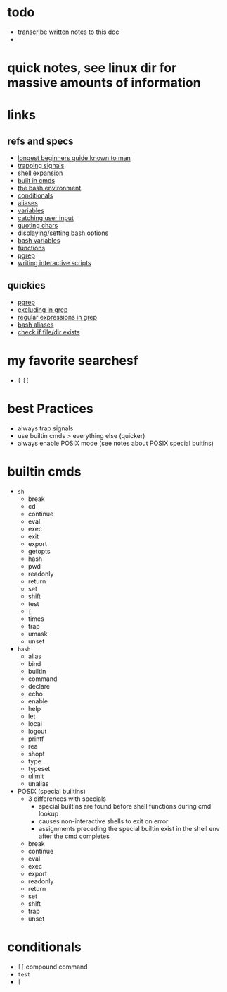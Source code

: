 # todo 
  - transcribe written notes to this doc
  - 
# quick notes, see linux dir for massive amounts of information

# links
## refs and specs
  - [longest beginners guide known to man](https://tldp.org/LDP/Bash-Beginners-Guide/html/f32.html)
  - [trapping signals](https://tldp.org/LDP/Bash-Beginners-Guide/html/chap_12.html)
  - [shell expansion](https://tldp.org/LDP/Bash-Beginners-Guide/html/sect_03_04.html)
  - [built in cmds](https://tldp.org/LDP/Bash-Beginners-Guide/html/sect_01_03.html#sect_01_03_02)
  - [the bash environment](https://tldp.org/LDP/Bash-Beginners-Guide/html/chap_03.html)
  - [conditionals](https://tldp.org/LDP/Bash-Beginners-Guide/html/chap_07.html)
  - [aliases](https://tldp.org/LDP/Bash-Beginners-Guide/html/sect_03_05.html)
  - [variables](https://tldp.org/LDP/Bash-Beginners-Guide/html/chap_10.html)
  - [catching user input](https://tldp.org/LDP/Bash-Beginners-Guide/html/sect_08_02.html)
  - [quoting chars](https://tldp.org/LDP/Bash-Beginners-Guide/html/sect_03_03.html)
  - [displaying/setting bash options](https://tldp.org/LDP/Bash-Beginners-Guide/html/sect_03_06.html)
  - [bash variables](https://tldp.org/LDP/Bash-Beginners-Guide/html/sect_03_02.html)
  - [functions](https://tldp.org/LDP/Bash-Beginners-Guide/html/chap_11.html)
  - [pgrep](https://man7.org/linux/man-pages/man1/pgrep.1.html)
  - [writing interactive scripts](https://tldp.org/LDP/Bash-Beginners-Guide/html/chap_08.html)

  
## quickies
  - [pgrep](https://linuxize.com/post/pgrep-command-in-linux/)
  - [excluding in grep](https://linuxize.com/post/grep-exclude/)
  - [regular expressions in grep](https://linuxize.com/post/regular-expressions-in-grep/)
  - [bash aliases](https://linuxize.com/post/how-to-create-bash-aliases/)
  - [check if file/dir exists](https://linuxize.com/post/bash-check-if-file-exists/)
  

# my favorite searchesf
  - `[` `[[`

# best Practices    
  - always trap signals
  - use builtin cmds > everything else (quicker)
  - always enable POSIX mode (see notes about POSIX special buitins)

# builtin cmds
  - `sh`
    - break
    - cd
    - continue
    - eval
    - exec
    - exit
    - export
    - getopts
    - hash
    - pwd
    - readonly
    - return
    - set
    - shift
    - test
    - `[`
    - times
    - trap
    - umask
    - unset
  - `bash`
    - alias
    - bind
    - builtin
    - command
    - declare
    - echo
    - enable
    - help
    - let
    - local
    - logout
    - printf
    - rea
    - shopt
    - type
    - typeset
    - ulimit
    - unalias
  - POSIX (special builtins)
    - 3 differences with specials 
      - special builtins are found before shell functions during cmd lookup
      - causes non-interactive shells to exit on error
      - assignments preceding the special builtin exist in the shell env after the cmd completes
    - break
    - continue
    - eval
    - exec
    - export
    - readonly
    - return
    - set
    - shift
    - trap
    - unset


# conditionals
  - `[[` compound command
  - `test` 
  - `[`